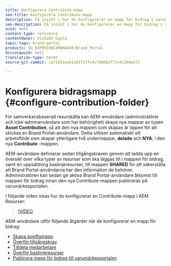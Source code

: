 ```yaml
---
title: Konfigurera Contribute-mapp
seo-title: Konfigurera Contribute-mapp
description: Få insikt i hur du konfigurerar en mapp för bidrag i varumärkesportalen.
seo-description: Få insikt i hur du konfigurerar en mapp för bidrag i varumärkesportalen.
uuid: null
content-type: reference
contentOwner: Vishabh Gupta
topic-tags: brand-portal
products: SG_EXPERIENCEMANAGER/Brand_Portal
discoiquuid: null
translation-type: tm+mt
source-git-commit: ca71b51ea51a92f23fc4c7d6682f73c4c204a5f2

---
```



# Konfigurera bidragsmapp {#configure-contribution-folder}

För samverkansbaserad resurskälla kan AEM-användare (administratörer och icke-adminanvändare som har behörighet) skapa nya mappar av typen **Asset Contribution**, så att den nya mappen som skapas är öppen för att skickas av Brand Portal-användare.  Detta utlöser automatiskt ett arbetsflöde som skapar ytterligare två undermappar, **delade** och **NYA**, i den nya **Contribute** -mappen.

AEM-användare definierar sedan tillgångskraven genom att ladda upp en översikt över vilka typer av resurser som ska läggas till i mappen för bidrag, samt en uppsättning baslinjeresurser, till mappen **SHARED** för att säkerställa att Brand Portal-användarna har den information de behöver. Administratören kan sedan ge aktiva Brand Portal-användare åtkomst till mappen för bidrag innan den nya Contribute-mappen publiceras på varumärkesportalen.

I följande video visas hur du konfigurerar en Contribute-mapp i AEM Resurser:

>[!VIDEO](https://video.tv.adobe.com/v/30547)

AEM-användare utför följande åtgärder när de konfigurerar en mapp för bidrag:

* [Skapa avgiftsmapp](brand-portal-create-contribution-folder.md)
* [Överför tillgångskrav](brand-portal-configure-contribution-folder-properties.md)
* [Tilldela medarbetare](brand-portal-configure-contribution-folder-properties.md)
* [Överför baslinjeresurser](brand-portal-upload-baseline-assets.md)
* [Publicera mapp för bidrag till varumärkesportalen](brand-portal-publish-contribution-folder-to-brand-portal.md)
